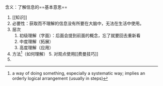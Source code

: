 含义：了解信息的==基本意思==

1. [[知识]]
2. 必要性：获取而不理解的信息没有所要在大脑中，无法在生活中使用。
3. 层次
	1. 初级理解（字面）：后面会提到前面的概念，忘了就要回去重新看
	2. 中度理解（拓展）
	3. 高度理解（应用）
4. 方法[^1]（如何理解）
	5. 对观点使用[[费曼技巧]]
5. 

[^1]: a way of doing something, especially a systematic way; implies an orderly logical arrangement (usually in steps)  
